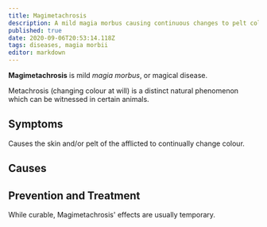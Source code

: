 ```yaml
---
title: Magimetachrosis
description: A mild magia morbus causing continuous changes to pelt colour.
published: true
date: 2020-09-06T20:53:14.118Z
tags: diseases, magia morbii
editor: markdown
---
```


**Magimetachrosis** is mild *magia morbus*, or magical disease.

Metachrosis (changing colour at will) is a distinct natural phenomenon which can be witnessed in certain animals.

## Symptoms
Causes the skin and/or pelt of the afflicted to continually change colour.

## Causes

## Prevention and Treatment
While curable, Magimetachrosis' effects are usually temporary.